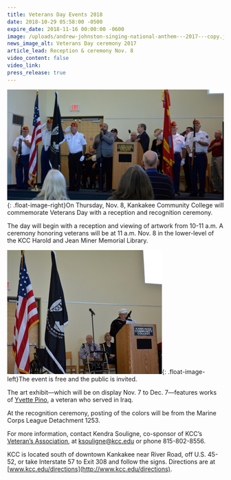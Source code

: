 ```yaml
---
title: Veterans Day Events 2018
date: 2018-10-29 05:58:00 -0500
expire_date: 2018-11-16 00:00:00 -0600
image: /uploads/andrew-johnston-singing-national-anthem---2017---copy.jpg
news_image_alt: Veterans Day ceremony 2017
article_lead: Reception & ceremony Nov. 8
video_content: false
video_link:
press_release: true
---
```


![](/uploads/andrew-johnston-singing-national-anthem---2017---copy-2.jpg){: .float-image-right}On Thursday, Nov. 8, Kankakee Community College will commemorate Veterans Day with a reception and recognition ceremony.

The day will begin with a reception and viewing of artwork from 10-11 a.m. A ceremony honoring veterans will be at 11 a.m. Nov. 8 in the lower-level of the KCC Harold and Jean Miner Memorial Library.

![](/uploads/ray-olley-wwii-veteran-at-the-podium---2017---copy.jpg){: .float-image-left}The event is free and the public is invited.

The art exhibit—which will be on display Nov. 7 to Dec. 7—features works of [Yvette Pino](http://yvettempino.com/), a veteran who served in Iraq.

At the recognition ceremony, posting of the colors will be from the Marine Corps League Detachment 1253.

For more information, contact Kendra Souligne, co-sponsor of KCC’s [Veteran’s Association](http://www.kcc.edu/students/studentlife/clubs/pages/veterans.aspx), at [ksouligne@kcc.edu](mailto:ksouligne@kcc.edu?subject=Veteran's%20Day%20Ceremony)&nbsp;or phone 815-802-8556.

KCC is located south of downtown Kankakee near River Road, off U.S. 45-52, or take Interstate 57 to Exit 308 and follow the signs. Directions are at [www.kcc.edu/directions](http://www.kcc.edu/directions).